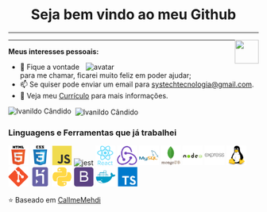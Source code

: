 <h1 align="center"> Seja bem vindo ao meu Github </h1>
<hr />
<a href="https://www.linkedin.com/in/ivanildocandido/" target="_blank">
  <img align="right" src="https://i.ibb.co/Kx2GSrT/linkedin.png" width="48px" height="48px"></a>
<hr />

**Meus interesses pessoais:**

<img align="right" alt="avatar" src="https://octocat-generator-assets.githubusercontent.com/my-octocat-1628588138162.png" width="300px"/>

- 💬 Fique a vontade para me chamar, ficarei muito feliz em poder ajudar;
- 📫 Se quiser pode enviar um email para systechtecnologia@gmail.com.
- 📝 Veja meu <a href="https://github.com/IvanildoCandido/IvanildoCandido/blob/main/ivanildo-candido.pdf" target="_blank">Currículo</a> para mais informações.

<p>
  <img align="left" src="https://github-readme-stats.vercel.app/api/top-langs/?username=IvanildoCandido&layout=compact&theme=graywhite&title_color=268bd2" alt="Ivanildo Cândido" />
</p>
<p>&nbsp;
  <img align="center" src="https://github-readme-stats.vercel.app/api?username=IvanildoCandido&count_private=true&show_icons=true&theme=graywhite&icon_color=268bd2&title_color=268bd2" alt="Ivanildo Cândido" />
</p>

### Linguagens e Ferramentas que já trabalhei 

<p align="left">
<img src="https://raw.githubusercontent.com/devicons/devicon/master/icons/html5/html5-original-wordmark.svg" alt="html5" width="40" height="40"/> 
<img src="https://raw.githubusercontent.com/devicons/devicon/master/icons/css3/css3-original-wordmark.svg" alt="css3" width="40" height="40"/> 
<img src="https://raw.githubusercontent.com/devicons/devicon/master/icons/javascript/javascript-original.svg" alt="javascript" width="40" height="40"/> 
<img src="https://www.learnstorybook.com/intro-to-storybook/logo-jest.png" alt="jest" width="40" height="40" />
<img src="https://raw.githubusercontent.com/devicons/devicon/master/icons/react/react-original-wordmark.svg" alt="react" width="40" height="40"/> 
<img src="https://raw.githubusercontent.com/devicons/devicon/master/icons/redux/redux-original.svg" alt="redux" width="40" height="40"/> 
<img src="https://raw.githubusercontent.com/devicons/devicon/master/icons/mysql/mysql-original-wordmark.svg" alt="mysql" width="40" height="40"/> 
<img src="https://raw.githubusercontent.com/devicons/devicon/master/icons/mongodb/mongodb-original-wordmark.svg" alt="mongodb" width="40" height="40"/> 
<img src="https://raw.githubusercontent.com/devicons/devicon/master/icons/nodejs/nodejs-original-wordmark.svg" alt="nodejs" width="40" height="40"/> 
<img src="https://raw.githubusercontent.com/devicons/devicon/master/icons/express/express-original-wordmark.svg" alt="express" width="40" height="40"/> 
<img src="https://raw.githubusercontent.com/devicons/devicon/master/icons/linux/linux-original.svg" alt="linux" width="40" height="40" />
<img src="https://raw.githubusercontent.com/devicons/devicon/master/icons/git/git-original.svg" alt="git" width="40" height="40"/> 
<img src="https://raw.githubusercontent.com/devicons/devicon/master/icons/heroku/heroku-plain.svg" alt="heroku" width="40" height="40" />
<img src="https://raw.githubusercontent.com/devicons/devicon/master/icons/python/python-plain.svg" alt="Python" width="40" height="40" />
<img src="https://raw.githubusercontent.com/devicons/devicon/master/icons/bootstrap/bootstrap-plain.svg" alt="Bootstrap" width="40" height="40" />
<img src="https://raw.githubusercontent.com/devicons/devicon/master/icons/docker/docker-plain.svg" alt="Docker" width="40" height="40" />
<img src="https://raw.githubusercontent.com/devicons/devicon/master/icons/typescript/typescript-plain.svg" alt="typescript" width="40" height="40" />
</p>






⭐️ Baseado em [CallmeMehdi](https://github.com/CallmeMehdi)


